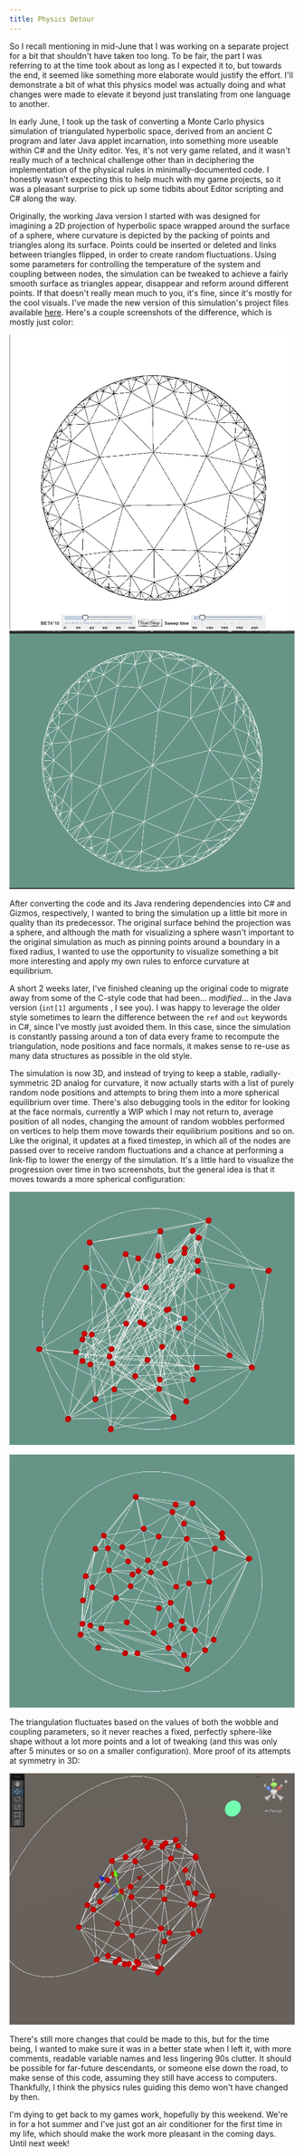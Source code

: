 ```yaml
---
title: Physics Detour
---
```


So I recall mentioning in mid-June that I was working on a separate project for a bit that shouldn't have taken too long. To be fair, the part I was referring to at the time took about as long as I expected it to, but towards the end, it seemed like something more elaborate would justify the effort. I'll demonstrate a bit of what this physics model was actually doing and what changes were made to elevate it beyond just translating from one language to another.

In early June, I took up the task of converting a Monte Carlo physics simulation of triangulated hyperbolic space, derived from an ancient C program and later Java applet incarnation, into something more useable within C# and the Unity editor. Yes, it's not very game related, and it wasn't really much of a technical challenge other than in deciphering the implementation of the physical rules in minimally-documented code. I honestly wasn't expecting this to help much with my game projects, so it was a pleasant surprise to pick up some tidbits about Editor scripting and C# along the way.

Originally, the working Java version I started with was designed for imagining a 2D projection of hyperbolic space wrapped around the surface of a sphere, where curvature is depicted by the packing of points and triangles along its surface. Points could be inserted or deleted and links between triangles flipped, in order to create random fluctuations. Using some parameters for controlling the temperature of the system and coupling between nodes, the simulation can be tweaked to achieve a fairly smooth surface as triangles appear, disappear and reform around different points. If that doesn't really mean much to you, it's fine, since it's mostly for the cool visuals. I've made the new version of this simulation's project files available [here](https://github.com/codelazarus14/dtsimulation-unity). Here's a couple screenshots of the difference, which is mostly just color:

![A screenshot of the original Java version's visualization, showing a black outline of a circle filled in with a radially-symmetric, branching nest of triangles that grow larger towards the center of the circle.](/../assets/images/blog/0011/dtjava.png)
![A screenshot of the first Unity version that uses thicker, white lines on a teal background, also depicting a circle filled with fluctuating triangles from boundary to center.](/../assets/images/blog/0011/dtunity.png)

After converting the code and its Java rendering dependencies into C# and Gizmos, respectively, I wanted to bring the simulation up a little bit more in quality than its predecessor. The original surface behind the projection was a sphere, and although the math for visualizing a sphere wasn't important to the original simulation as much as pinning points around a boundary in a fixed radius, I wanted to use the opportunity to visualize something a bit more interesting and apply my own rules to enforce curvature at equilibrium.

A short 2 weeks later, I've finished cleaning up the original code to migrate away from some of the C-style code that had been... *modified*... in the Java version (`int[1]` arguments , I see you).  I was happy to leverage the older style sometimes to learn the difference between the `ref` and `out` keywords in C#, since I've mostly just avoided them. In this case, since the simulation is constantly passing around a ton of data every frame to recompute the triangulation, node positions and face normals, it makes sense to re-use as many data structures as possible in the old style. 

The simulation is now 3D, and instead of trying to keep a stable, radially-symmetric 2D analog for curvature, it now actually starts with a list of purely random node positions and attempts to bring them into a more spherical equilibrium over time. There's also debugging tools in the editor for looking at the face normals, currently a WIP which I may not return to, average position of all nodes, changing the amount of random wobbles performed on vertices to help them move towards their equilibrium positions and so on. Like the original, it updates at a fixed timestep, in which all of the nodes are passed over to receive random fluctuations and a chance at performing a link-flip to lower the energy of the simulation. It's a little hard to visualize the progression over time in two screenshots, but the general idea is that it moves towards a more spherical configuration:

![A screenshot of the simulation at the start, with nodes scattered around a central point. Lines between the nodes are technically fixed by the configuration at startup, but in this case look equally zany because of the nodes' random positions.](/../assets/images/blog/0011/dtunity-before.png)

![A screenshot of the simulation after running for a little while, with nodes now arranged in a more regular-looking network of points in a potato-shape.](/../assets/images/blog/0011/dtunity-after.png)

The triangulation fluctuates based on the values of both the wobble and coupling parameters, so it never reaches a fixed, perfectly sphere-like shape without a lot more points and a lot of tweaking (and this was only after 5 minutes or so on a smaller configuration). More proof of its attempts at symmetry in 3D:

![A screenshot of the Unity scene view, looking at the simulation from outside the camera's projection. This angle also shows a potato-shaped network of points and lines, and with the Unity Transform gizmo revealing that the average position of all the nodes is fairly close to the center of the GameObject they started around.](/../assets/images/blog/0011/dtunity-after3d.png)

There's still more changes that could be made to this, but for the time being, I wanted to make sure it was in a better state when I left it, with more comments, readable variable names and less lingering 90s clutter. It should be possible for far-future descendants, or someone else down the road, to make sense of this code, assuming they still have access to computers. Thankfully, I think the physics rules guiding this demo won't have changed by then.

I'm dying to get back to my games work, hopefully by this weekend. We're in for a hot summer and I've just got an air conditioner for the first time in my life, which should make the work more pleasant in the coming days. Until next week!